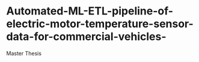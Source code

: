 # Automated-ML-ETL-pipeline-of-electric-motor-temperature-sensor-data-for-commercial-vehicles-
Master Thesis
